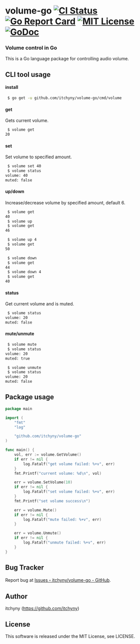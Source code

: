 # volume-go [![CI Status](https://github.com/itchyny/volume-go/workflows/CI/badge.svg)](https://github.com/itchyny/volume-go/actions) [![Go Report Card](https://goreportcard.com/badge/github.com/itchyny/volume-go)](https://goreportcard.com/report/github.com/itchyny/volume-go) [![MIT License](http://img.shields.io/badge/license-MIT-blue.svg)](https://github.com/itchyny/volume-go/blob/master/LICENSE) [![GoDoc](https://godoc.org/github.com/itchyny/volume-go?status.svg)](https://godoc.org/github.com/itchyny/volume-go)
### Volume control in Go
This is a Go language package for controlling audio volume.

## CLI tool usage

#### install

```sh
 $ go get -u github.com/itchyny/volume-go/cmd/volume
```

#### get

Gets current volume.

```sh
 $ volume get 
20
```

#### set

Set volume to specified amount.

```sh
 $ volume set 40
 $ volume status
volume: 40
muted: false
```

#### up/down

Increase/decrease volume by specified amount, default 6.

```sh
 $ volume get
40
 $ volume up
 $ volume get
46

 $ volume up 4
 $ volume get
50

 $ volume down
 $ volume get
44
 $ volume down 4
 $ volume get
40
```

#### status

Get current volume and is muted.

```sh
 $ volume status
volume: 20
muted: false
```

#### mute/unmute

```sh
 $ volume mute
 $ volume status
volume: 20
muted: true

 $ volume unmute
 $ volume status
volume: 20
muted: false
```

## Package usage
```go
package main

import (
	"fmt"
	"log"

	"github.com/itchyny/volume-go"
)

func main() {
	vol, err := volume.GetVolume()
	if err != nil {
		log.Fatalf("get volume failed: %+v", err)
	}
	fmt.Printf("current volume: %d\n", vol)

	err = volume.SetVolume(10)
	if err != nil {
		log.Fatalf("set volume failed: %+v", err)
	}
	fmt.Printf("set volume success\n")

	err = volume.Mute()
	if err != nil {
		log.Fatalf("mute failed: %+v", err)
	}

	err = volume.Unmute()
	if err != nil {
		log.Fatalf("unmute failed: %+v", err)
	}
}
```

## Bug Tracker
Report bug at [Issues・itchyny/volume-go - GitHub](https://github.com/itchyny/volume-go/issues).

## Author
itchyny (https://github.com/itchyny)

## License
This software is released under the MIT License, see LICENSE.
